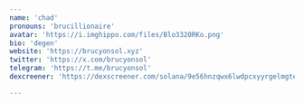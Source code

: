 ```yaml
---
name: 'chad'
pronouns: 'brucillionaire'
avatar: 'https://i.imghippo.com/files/Blo3320RKo.png'
bio: 'degen'
website: 'https://brucyonsol.xyz'
twitter: 'https://x.com/brucyonsol'
telegram: 'https://t.me/brucyonsol'
dexcreener: 'https://dexscreener.com/solana/9e56hnzqwx6lwdpcxyyrgelmgtedg8svseub8qpttqpb'

---
```



